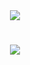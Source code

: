 <div id="header" align="center">
  <img src="https://i.ibb.co/C0t2Cwb/meow-xyo-xyo.png">
 
</div>

# <div id="header" align="center">
  <div id="header" align="center">
 <a href="https://rentry.co/Eleftheria"><img src="https://i.ibb.co/n3kS2v7/generatedtext-1.png"></img></a> </div>

  </div>
